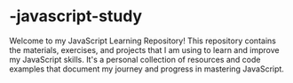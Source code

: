 # -javascript-study
Welcome to my JavaScript Learning Repository! This repository contains the materials, exercises, and projects that I am using to learn and improve my JavaScript skills. It's a personal collection of resources and code examples that document my journey and progress in mastering JavaScript.
